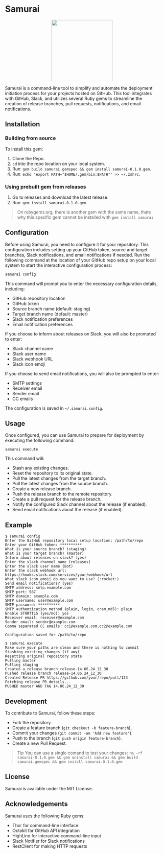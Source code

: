 # Samurai

<div align="center">
  <img src="https://github.com/parikshit223933/samurai/assets/47470038/8eb065f7-09be-4907-a380-b3acaab1e133" width="200px">
</div>


Samurai is a command-line tool to simplify and automate the deployment initiation process for your projects hosted on GitHub. This tool integrates with GitHub, Slack, and utilizes several Ruby gems to streamline the creation of release branches, pull requests, notifications, and email notifications.

## Installation

### Building from source
To install this gem:
1. Clone the Repo.
2. `cd` into the repo location on your local system.
3. Run: `gem build samurai.gemspec && gem install samurai-0.1.0.gem`.
4. Run: `echo 'export PATH="$HOME/.gem/bin:$PATH"' >> ~/.zshrc`.

### Using prebuilt gem from releases
1. Go to releases and download the latest release.
2. Run: `gem install samurai-0.1.0.gem`.

> On rubygems.org, there is another gem with the same name, thats why this specific gem cannot be installed with `gem install samurai
`

## Configuration
Before using Samurai, you need to configure it for your repository. This configuration includes setting up your GitHub token, source and target branches, Slack notifications, and email notifications if needed. Run the following command at the location of your GitHub repo setup on your local system to start the interactive configuration process:

```sh
samurai config
```

This command will prompt you to enter the necessary configuration details, including:

- GitHub repository location
- GitHub token
- Source branch name (default: staging)
- Target branch name (default: master)
- Slack notification preferences
- Email notification preferences

If you choose to inform about releases on Slack, you will also be prompted to enter:
- Slack channel name
- Slack user name
- Slack webhook URL
- Slack icon emoji

If you choose to send email notifications, you will also be prompted to enter:
- SMTP settings
- Receiver email
- Sender email
- CC emails

The configuration is saved in `~/.samurai.config`.

## Usage
Once configured, you can use Samurai to prepare for deployment by executing the following command:
```shell
samurai execute
```

This command will:

- Stash any existing changes.
- Reset the repository to its original state.
- Pull the latest changes from the target branch.
- Pull the latest changes from the source branch.
- Create a new release branch.
- Push the release branch to the remote repository.
- Create a pull request for the release branch.
- Notify the configured Slack channel about the release (if enabled).
- Send email notifications about the release (if enabled).

## Example
```shell
$ samurai config
Enter the GitHub repository local setup location: /path/to/repo
Enter your GitHub token: **********
What is your source branch? (staging)
What is your target branch? (master)
Inform about releases on slack? (yes)
Enter the slack channel name (releases)
Enter the slack user name (Bot)
Enter the slack webhook url: https://hooks.slack.com/services/your/webhook/url
What slack icon emoji do you want to use? (:rocket:)
Send email notifications? (yes)
SMTP address: smtp.example.com
SMTP port: 587
SMTP domain: example.com
SMTP username: user@example.com
SMTP password: **********
SMTP authentication method (plain, login, cram_md5): plain
Enable STARTTLS (yes/no): yes
Receiver email: receiver@example.com
Sender email: sender@example.com
Comma separated CC emails: cc1@example.com,cc2@example.com

Configuration saved for /path/to/repo
```

```shell
$ samurai execute
Make sure your paths are clean and there is nothing to commit
Stashing existing changes (if any)
Resetting original repository state
Pulling master
Pulling staging
Created a release branch release-14.06.24_12_30
Pushed release branch release-14.06.24_12_30
Created Release PR https://github.com/your/repo/pull/123
Fetching release PR details...
PUSHED master AND TAG 14.06.24_12_30
```

## Development
To contribute to Samurai, follow these steps:

- Fork the repository.
- Create a feature branch (`git checkout -b feature-branch`).
- Commit your changes (`git commit -am 'Add new feature'`).
- Push to the branch (`git push origin feature-branch`).
- Create a new Pull Request.

> Tip You can use a single comand to test your changes: `rm -rf
samurai-0.1.0.gem && gem uninstall samurai && gem build samurai.gemspec && gem install samurai-0.1.0.gem
`

## License
Samurai is available under the MIT License.

## Acknowledgements
Samurai uses the following Ruby gems:

- Thor for command-line interface
- Octokit for GitHub API integration
- HighLine for interactive command-line input
- Slack Notifier for Slack notifications
- RestClient for making HTTP requests

